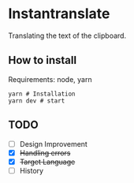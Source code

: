 # Instantranslate

Translating the text of the clipboard.

## How to install

Requirements: node, yarn

```
yarn # Installation
yarn dev # start
```

## TODO

- [ ] Design Improvement
- [x] ~~Handling errors~~
- [x] ~~Target Language~~
- [ ] History

